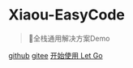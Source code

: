 <!-- _coverpage.md -->

# Xiaou-EasyCode

> 💪全栈通用解决方案Demo



[github](https://github.com/xiaou61/xiaou-easy-code)
[gitee](https://gitee.com/lizifan233/xiaou-easy-code)
[开始使用 Let Go](/README.md)

